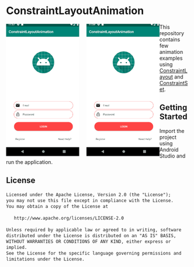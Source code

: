# ConstraintLayoutAnimation
<img src="screens/login.gif" style="float: left; margin-right: 10px;" width="200"/>       <img src="screens/home.gif" style="float: left; margin-left: 10px;" width="200"/>

This repository contains few animation examples using [ConstraintLayout](https://developer.android.com/training/constraint-layout) and [ConstraintSet](https://developer.android.com/reference/android/support/constraint/ConstraintSet).

## Getting Started
Import the project using Android Studio and run the application.

## License
```
Licensed under the Apache License, Version 2.0 (the "License");
you may not use this file except in compliance with the License.
You may obtain a copy of the License at

   http://www.apache.org/licenses/LICENSE-2.0

Unless required by applicable law or agreed to in writing, software
distributed under the License is distributed on an "AS IS" BASIS,
WITHOUT WARRANTIES OR CONDITIONS OF ANY KIND, either express or implied.
See the License for the specific language governing permissions and
limitations under the License.
